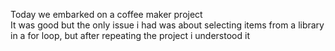 Today we embarked on a coffee maker project <br>
It was good but the only issue i had was about selecting items from a library in a for loop, but after repeating the project i understood it
